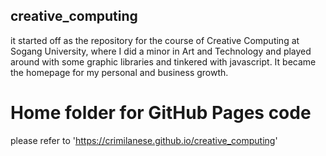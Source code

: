 ## creative_computing
it started off as the repository for the course of Creative Computing at Sogang University, where I did a minor in Art and Technology and played around with some
graphic libraries and tinkered with javascript. It became the homepage for my personal and business growth.

# Home folder for GitHub Pages code

please refer to 'https://crimilanese.github.io/creative_computing'
